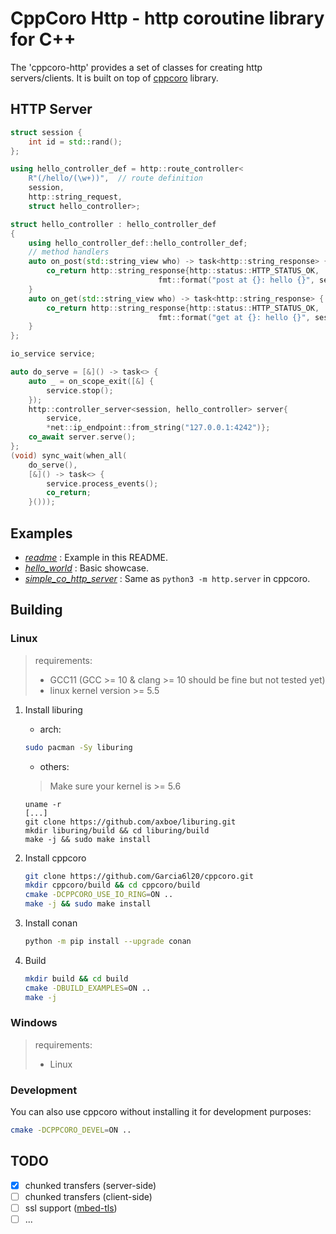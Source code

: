 # CppCoro Http - http coroutine library for C++

The 'cppcoro-http' provides a set of classes for creating http servers/clients.
It is built on top of [cppcoro](https://github.com/lewissbaker/cppcoro) library.

## HTTP Server

```c++
struct session {
    int id = std::rand();
};

using hello_controller_def = http::route_controller<
    R"(/hello/(\w+))",  // route definition
    session,
    http::string_request,
    struct hello_controller>;

struct hello_controller : hello_controller_def
{
    using hello_controller_def::hello_controller_def;
    // method handlers
    auto on_post(std::string_view who) -> task<http::string_response> {
        co_return http::string_response{http::status::HTTP_STATUS_OK,
                                 fmt::format("post at {}: hello {}", session().id, who)};
    }
    auto on_get(std::string_view who) -> task<http::string_response> {
        co_return http::string_response{http::status::HTTP_STATUS_OK,
                                 fmt::format("get at {}: hello {}", session().id, who)};
    }
};

io_service service;

auto do_serve = [&]() -> task<> {
    auto _ = on_scope_exit([&] {
        service.stop();
    });
    http::controller_server<session, hello_controller> server{
        service,
        *net::ip_endpoint::from_string("127.0.0.1:4242")};
    co_await server.serve();
};
(void) sync_wait(when_all(
    do_serve(),
    [&]() -> task<> {
        service.process_events();
        co_return;
    }()));
```

## Examples

- *[readme](./examples/readme.cpp)* : Example in this README.
- *[hello_world](./examples/hello_world.cpp)* : Basic showcase.
- *[simple_co_http_server](./examples/simple_co_http_server)* : Same as `python3 -m http.server` in cppcoro.

## Building


### Linux

> requirements:
> - GCC11 (GCC >= 10 & clang >= 10 should be fine but not tested yet)
> - linux kernel version >= 5.5

1. Install liburing
    
    - arch:
    ```bash
    sudo pacman -Sy liburing
    ```
    
    - others:
    > Make sure your kernel is >= 5.6
    ```
    uname -r
    [...]
    git clone https://github.com/axboe/liburing.git
    mkdir liburing/build && cd liburing/build
    make -j && sudo make install
    ```

1. Install cppcoro
    
    ```bash
    git clone https://github.com/Garcia6l20/cppcoro.git
    mkdir cppcoro/build && cd cppcoro/build
    cmake -DCPPCORO_USE_IO_RING=ON ..
    make -j && sudo make install
    ```

1. Install conan
    ```bash
    python -m pip install --upgrade conan
    ```

1. Build

    ```bash
    mkdir build && cd build
    cmake -DBUILD_EXAMPLES=ON ..
    make -j
    ```

### Windows

> requirements:
> - Linux
   
### Development

You can also use cppcoro without installing it for development purposes:

```bash
cmake -DCPPCORO_DEVEL=ON ..
```

## TODO

- [x] chunked transfers (server-side)
- [ ] chunked transfers (client-side)
- [ ] ssl support ([mbed-tls](https://github.com/ARMmbed/mbedtls))
- [ ] ...

